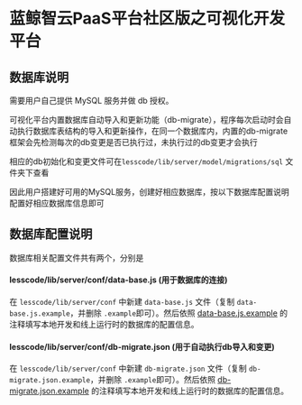 # 蓝鲸智云PaaS平台社区版之可视化开发平台

## 数据库说明

需要用户自己提供 MySQL 服务并做 db 授权。

可视化平台内置数据库自动导入和更新功能（db-migrate），程序每次启动时会自动执行数据库表结构的导入和更新操作，在同一个数据库内，内置的db-migrate框架会先检测每次的db变更是否已执行过，未执行过的db变更才会执行

相应的db初始化和变更文件可在`lesscode/lib/server/model/migrations/sql` 文件夹下查看

因此用户搭建好可用的MySQL服务，创建好相应数据库，按以下数据库配置说明配置好相应数据库信息即可

## 数据库配置说明

数据库相关配置文件共有两个，分别是

#### lesscode/lib/server/conf/data-base.js (用于数据库的连接)

在 `lesscode/lib/server/conf` 中新建 `data-base.js` 文件（复制 `data-base.js.example`，并删除 `.example`即可）。然后依照 [data-base.js.example](../../lib/server/conf/data-base.js.example) 的注释填写本地开发和线上运行时的数据库的配置信息。

#### lesscode/lib/server/conf/db-migrate.json (用于自动执行db导入和变更)

在 `lesscode/lib/server/conf` 中新建 `db-migrate.json` 文件（复制 `db-migrate.json.example`，并删除 `.example`即可）。然后依照 [db-migrate.json.example](../../lib/server/conf/db-migrate.json.example) 的注释填写本地开发和线上运行时的数据库的配置信息。

